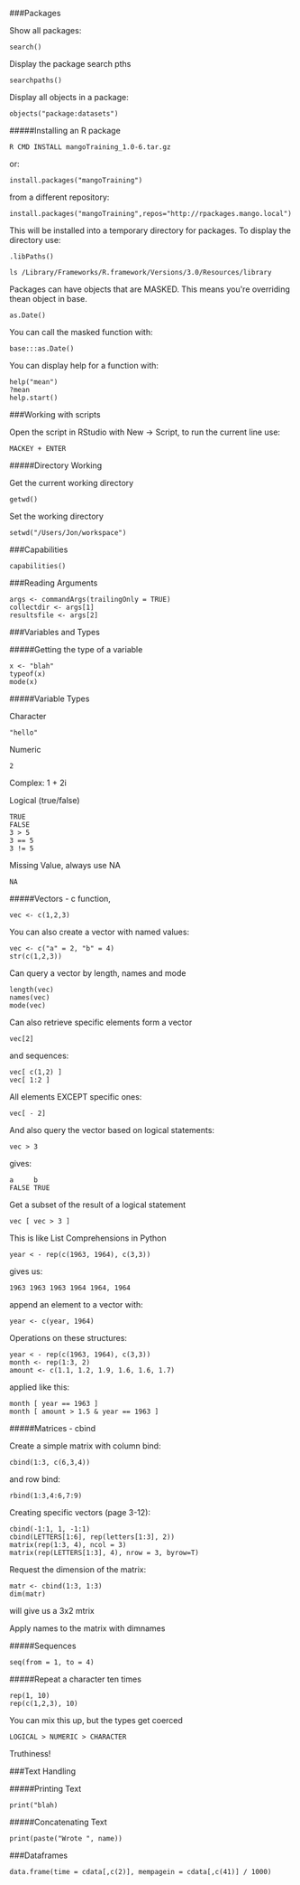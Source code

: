 ###Packages

Show all packages:

    search()

Display the package search pths

    searchpaths()

Display all objects in a package:

    objects("package:datasets")

#####Installing an R package

    R CMD INSTALL mangoTraining_1.0-6.tar.gz
    
or:

    install.packages("mangoTraining")

from a different repository:

    install.packages("mangoTraining",repos="http://rpackages.mango.local")

This will be installed into a temporary directory for packages.  To display the directory use:

    .libPaths()
    
    ls /Library/Frameworks/R.framework/Versions/3.0/Resources/library

Packages can have objects that are MASKED.  This means you're overriding thean object in base.  

    as.Date()

You can call the masked function with:

    base:::as.Date()
    
You can display help for a function with:

    help("mean")
    ?mean
    help.start()

###Working with scripts

Open the script in RStudio with New -> Script, to run the current line use:

    MACKEY + ENTER

#####Directory Working

Get the current working directory

    getwd()
    
Set the working directory

    setwd("/Users/Jon/workspace")

###Capabilities

    capabilities()
    
###Reading Arguments

    args <- commandArgs(trailingOnly = TRUE)
    collectdir <- args[1]
    resultsfile <- args[2]

###Variables and Types

#####Getting the type of a variable

    x <- "blah"
    typeof(x)
    mode(x)

#####Variable Types

Character
    
    "hello"
    
Numeric

    2
    
Complex:
    1 + 2i
    
Logical (true/false)

    TRUE
    FALSE
    3 > 5
    3 == 5
    3 != 5

Missing Value, always use NA

    NA
    
#####Vectors - c function, 

    vec <- c(1,2,3)
    
You can also create a vector with named values:

    vec <- c("a" = 2, "b" = 4)
    str(c(1,2,3))
    
Can query a vector by length, names and mode

    length(vec)
    names(vec)
    mode(vec)
    
Can also retrieve specific elements form a vector

    vec[2]
    
and sequences:

    vec[ c(1,2) ]
    vec[ 1:2 ]

All elements EXCEPT specific ones:

    vec[ - 2]
    
And also query the vector based on logical statements:

    vec > 3

gives:

    a     b
    FALSE TRUE

Get a subset of the result of a logical statement

    vec [ vec > 3 ]

This is like List Comprehensions in Python

    year < - rep(c(1963, 1964), c(3,3))

gives us:

    1963 1963 1963 1964 1964, 1964

append an element to a vector with:

    year <- c(year, 1964)

Operations on these structures:

    year < - rep(c(1963, 1964), c(3,3))
    month <- rep(1:3, 2)
    amount <- c(1.1, 1.2, 1.9, 1.6, 1.6, 1.7)
    
applied like this:

    month [ year == 1963 ]
    month [ amount > 1.5 & year == 1963 ]
    
#####Matrices - cbind

Create a simple matrix with column bind:

    cbind(1:3, c(6,3,4))
    
and row bind:

    rbind(1:3,4:6,7:9)

Creating specific vectors (page 3-12):

    cbind(-1:1, 1, -1:1)
    cbind(LETTERS[1:6], rep(letters[1:3], 2))
    matrix(rep(1:3, 4), ncol = 3)
    matrix(rep(LETTERS[1:3], 4), nrow = 3, byrow=T)
    
Request the dimension of the matrix:

    matr <- cbind(1:3, 1:3)
    dim(matr)

will give us a 3x2 mtrix

Apply names to the matrix with dimnames



#####Sequences

    seq(from = 1, to = 4)
    
#####Repeat a character ten times

    rep(1, 10)
    rep(c(1,2,3), 10)
    
You can mix this up, but the types get coerced 

    LOGICAL > NUMERIC > CHARACTER
    
Truthiness!
    
###Text Handling

#####Printing Text

    print("blah)

#####Concatenating Text

    print(paste("Wrote ", name))
    
###Dataframes

    data.frame(time = cdata[,c(2)], mempagein = cdata[,c(41)] / 1000)
